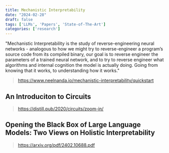 ```yaml
---
title: Mechanistic Interpretability
date: "2024-02-28"
draft: false
tags: ['LLMs', 'Papers', 'State-of-The-Art']
categories: ['research']
---
```


"Mechanistic Interpretability is the study of reverse-engineering neural networks - analogous to how we might try to reverse-engineer a program’s source code from its compiled binary, our goal is to reverse engineer the parameters of a trained neural network, and to try to reverse engineer what algorithms and internal cognition the model is actually doing. Going from knowing that it works, to understanding how it works."


> https://www.neelnanda.io/mechanistic-interpretability/quickstart

## An Introduciton to Circuits

> https://distill.pub/2020/circuits/zoom-in/


## Opening the Black Box of Large Language Models: Two Views on Holistic Interpretability
> https://arxiv.org/pdf/2402.10688.pdf

